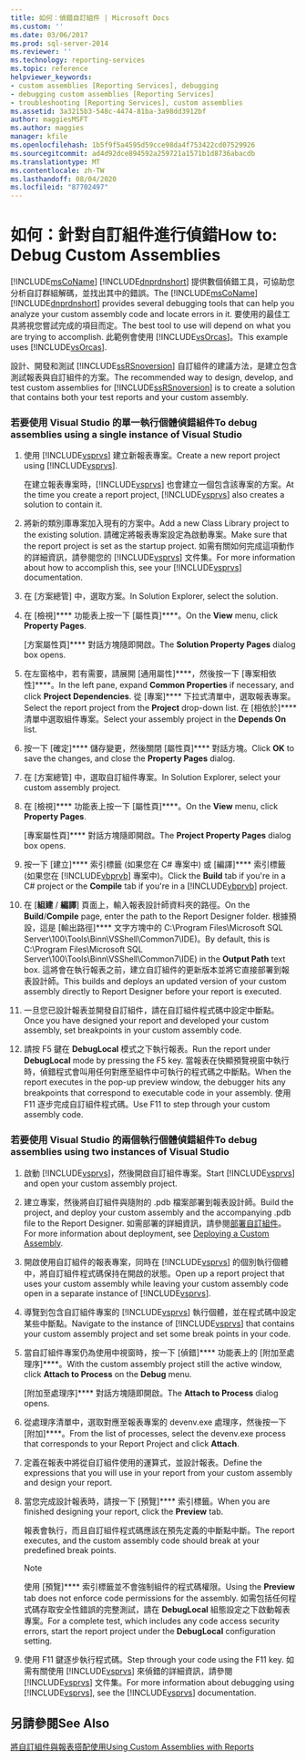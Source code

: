 ```yaml
---
title: 如何：偵錯自訂組件 | Microsoft Docs
ms.custom: ''
ms.date: 03/06/2017
ms.prod: sql-server-2014
ms.reviewer: ''
ms.technology: reporting-services
ms.topic: reference
helpviewer_keywords:
- custom assemblies [Reporting Services], debugging
- debugging custom assemblies [Reporting Services]
- troubleshooting [Reporting Services], custom assemblies
ms.assetid: 3a3215b3-548c-4474-81ba-3a98dd3912bf
author: maggiesMSFT
ms.author: maggies
manager: kfile
ms.openlocfilehash: 1b5f9f5a4595d59cce98da4f753422cd07529926
ms.sourcegitcommit: ad4d92dce894592a259721a1571b1d8736abacdb
ms.translationtype: MT
ms.contentlocale: zh-TW
ms.lasthandoff: 08/04/2020
ms.locfileid: "87702497"
---
```

# <a name="how-to-debug-custom-assemblies"></a><span data-ttu-id="d3fe2-102">如何：針對自訂組件進行偵錯</span><span class="sxs-lookup"><span data-stu-id="d3fe2-102">How to: Debug Custom Assemblies</span></span>
  <span data-ttu-id="d3fe2-103">[!INCLUDE[msCoName](../../includes/msconame-md.md)] [!INCLUDE[dnprdnshort](../../includes/dnprdnshort-md.md)] 提供數個偵錯工具，可協助您分析自訂群組解碼，並找出其中的錯誤。</span><span class="sxs-lookup"><span data-stu-id="d3fe2-103">The [!INCLUDE[msCoName](../../includes/msconame-md.md)] [!INCLUDE[dnprdnshort](../../includes/dnprdnshort-md.md)] provides several debugging tools that can help you analyze your custom assembly code and locate errors in it.</span></span> <span data-ttu-id="d3fe2-104">要使用的最佳工具將視您嘗試完成的項目而定。</span><span class="sxs-lookup"><span data-stu-id="d3fe2-104">The best tool to use will depend on what you are trying to accomplish.</span></span> <span data-ttu-id="d3fe2-105">此範例會使用 [!INCLUDE[vsOrcas](../../includes/vsorcas-md.md)]。</span><span class="sxs-lookup"><span data-stu-id="d3fe2-105">This example uses [!INCLUDE[vsOrcas](../../includes/vsorcas-md.md)].</span></span>  
  
 <span data-ttu-id="d3fe2-106">設計、開發和測試 [!INCLUDE[ssRSnoversion](../../includes/ssrsnoversion-md.md)] 自訂組件的建議方法，是建立包含測試報表與自訂組件的方案。</span><span class="sxs-lookup"><span data-stu-id="d3fe2-106">The recommended way to design, develop, and test custom assemblies for [!INCLUDE[ssRSnoversion](../../includes/ssrsnoversion-md.md)] is to create a solution that contains both your test reports and your custom assembly.</span></span>  
  
### <a name="to-debug-assemblies-using-a-single-instance-of-visual-studio"></a><span data-ttu-id="d3fe2-107">若要使用 Visual Studio 的單一執行個體偵錯組件</span><span class="sxs-lookup"><span data-stu-id="d3fe2-107">To debug assemblies using a single instance of Visual Studio</span></span>  
  
1.  <span data-ttu-id="d3fe2-108">使用 [!INCLUDE[vsprvs](../../includes/vsprvs-md.md)] 建立新報表專案。</span><span class="sxs-lookup"><span data-stu-id="d3fe2-108">Create a new report project using [!INCLUDE[vsprvs](../../includes/vsprvs-md.md)].</span></span>  
  
     <span data-ttu-id="d3fe2-109">在建立報表專案時，[!INCLUDE[vsprvs](../../includes/vsprvs-md.md)] 也會建立一個包含該專案的方案。</span><span class="sxs-lookup"><span data-stu-id="d3fe2-109">At the time you create a report project, [!INCLUDE[vsprvs](../../includes/vsprvs-md.md)] also creates a solution to contain it.</span></span>  
  
2.  <span data-ttu-id="d3fe2-110">將新的類別庫專案加入現有的方案中。</span><span class="sxs-lookup"><span data-stu-id="d3fe2-110">Add a new Class Library project to the existing solution.</span></span> <span data-ttu-id="d3fe2-111">請確定將報表專案設定為啟動專案。</span><span class="sxs-lookup"><span data-stu-id="d3fe2-111">Make sure that the report project is set as the startup project.</span></span> <span data-ttu-id="d3fe2-112">如需有關如何完成這項動作的詳細資訊，請參閱您的 [!INCLUDE[vsprvs](../../includes/vsprvs-md.md)] 文件集。</span><span class="sxs-lookup"><span data-stu-id="d3fe2-112">For more information about how to accomplish this, see your [!INCLUDE[vsprvs](../../includes/vsprvs-md.md)] documentation.</span></span>  
  
3.  <span data-ttu-id="d3fe2-113">在 [方案總管] 中，選取方案。</span><span class="sxs-lookup"><span data-stu-id="d3fe2-113">In Solution Explorer, select the solution.</span></span>  
  
4.  <span data-ttu-id="d3fe2-114">在 [檢視]\*\*\*\* 功能表上按一下 [屬性頁]\*\*\*\*。</span><span class="sxs-lookup"><span data-stu-id="d3fe2-114">On the **View** menu, click **Property Pages**.</span></span>  
  
     <span data-ttu-id="d3fe2-115">[方案屬性頁]\*\*\*\* 對話方塊隨即開啟。</span><span class="sxs-lookup"><span data-stu-id="d3fe2-115">The **Solution Property Pages** dialog box opens.</span></span>  
  
5.  <span data-ttu-id="d3fe2-116">在左窗格中，若有需要，請展開 [通用屬性]\*\*\*\*，然後按一下 [專案相依性]\*\*\*\*。</span><span class="sxs-lookup"><span data-stu-id="d3fe2-116">In the left pane, expand **Common Properties** if necessary, and click **Project Dependencies**.</span></span> <span data-ttu-id="d3fe2-117">從 [專案]\*\*\*\* 下拉式清單中，選取報表專案。</span><span class="sxs-lookup"><span data-stu-id="d3fe2-117">Select the report project from the **Project** drop-down list.</span></span> <span data-ttu-id="d3fe2-118">在 [相依於]\*\*\*\* 清單中選取組件專案。</span><span class="sxs-lookup"><span data-stu-id="d3fe2-118">Select your assembly project in the **Depends On** list.</span></span>  
  
6.  <span data-ttu-id="d3fe2-119">按一下 [確定]\*\*\*\* 儲存變更，然後關閉 [屬性頁]\*\*\*\* 對話方塊。</span><span class="sxs-lookup"><span data-stu-id="d3fe2-119">Click **OK** to save the changes, and close the **Property Pages** dialog.</span></span>  
  
7.  <span data-ttu-id="d3fe2-120">在 [方案總管] 中，選取自訂組件專案。</span><span class="sxs-lookup"><span data-stu-id="d3fe2-120">In Solution Explorer, select your custom assembly project.</span></span>  
  
8.  <span data-ttu-id="d3fe2-121">在 [檢視]\*\*\*\* 功能表上按一下 [屬性頁]\*\*\*\*。</span><span class="sxs-lookup"><span data-stu-id="d3fe2-121">On the **View** menu, click **Property Pages**.</span></span>  
  
     <span data-ttu-id="d3fe2-122">[專案屬性頁]\*\*\*\* 對話方塊隨即開啟。</span><span class="sxs-lookup"><span data-stu-id="d3fe2-122">The **Project Property Pages** dialog box opens.</span></span>  
  
9. <span data-ttu-id="d3fe2-123">按一下 [建立]\*\*\*\* 索引標籤 (如果您在 C# 專案中) 或 [編譯]\*\*\*\* 索引標籤 (如果您在 [!INCLUDE[vbprvb](../../includes/vbprvb-md.md)] 專案中)。</span><span class="sxs-lookup"><span data-stu-id="d3fe2-123">Click the **Build** tab if you're in a C# project or the **Compile** tab if you're in a [!INCLUDE[vbprvb](../../includes/vbprvb-md.md)] project.</span></span>  
  
10. <span data-ttu-id="d3fe2-124">在 [**組建** / **編譯**] 頁面上，輸入報表設計師資料夾的路徑。</span><span class="sxs-lookup"><span data-stu-id="d3fe2-124">On the **Build**/**Compile** page, enter the path to the Report Designer folder.</span></span> <span data-ttu-id="d3fe2-125">根據預設，這是 [輸出路徑]\*\*\*\* 文字方塊中的 C:\Program Files\Microsoft SQL Server\100\Tools\Binn\VSShell\Common7\IDE)。</span><span class="sxs-lookup"><span data-stu-id="d3fe2-125">By default, this is C:\Program Files\Microsoft SQL Server\100\Tools\Binn\VSShell\Common7\IDE) in the **Output Path** text box.</span></span> <span data-ttu-id="d3fe2-126">這將會在執行報表之前，建立自訂組件的更新版本並將它直接部署到報表設計師。</span><span class="sxs-lookup"><span data-stu-id="d3fe2-126">This builds and deploys an updated version of your custom assembly directly to Report Designer before your report is executed.</span></span>  
  
11. <span data-ttu-id="d3fe2-127">一旦您已設計報表並開發自訂組件，請在自訂組件程式碼中設定中斷點。</span><span class="sxs-lookup"><span data-stu-id="d3fe2-127">Once you have designed your report and developed your custom assembly, set breakpoints in your custom assembly code.</span></span>  
  
12. <span data-ttu-id="d3fe2-128">請按 F5 鍵在 **DebugLocal** 模式之下執行報表。</span><span class="sxs-lookup"><span data-stu-id="d3fe2-128">Run the report under **DebugLocal** mode by pressing the F5 key.</span></span> <span data-ttu-id="d3fe2-129">當報表在快顯預覽視窗中執行時，偵錯程式會叫用任何對應至組件中可執行的程式碼之中斷點。</span><span class="sxs-lookup"><span data-stu-id="d3fe2-129">When the report executes in the pop-up preview window, the debugger hits any breakpoints that correspond to executable code in your assembly.</span></span> <span data-ttu-id="d3fe2-130">使用 F11 逐步完成自訂組件程式碼。</span><span class="sxs-lookup"><span data-stu-id="d3fe2-130">Use F11 to step through your custom assembly code.</span></span>  
  
### <a name="to-debug-assemblies-using-two-instances-of-visual-studio"></a><span data-ttu-id="d3fe2-131">若要使用 Visual Studio 的兩個執行個體偵錯組件</span><span class="sxs-lookup"><span data-stu-id="d3fe2-131">To debug assemblies using two instances of Visual Studio</span></span>  
  
1.  <span data-ttu-id="d3fe2-132">啟動 [!INCLUDE[vsprvs](../../includes/vsprvs-md.md)]，然後開啟自訂組件專案。</span><span class="sxs-lookup"><span data-stu-id="d3fe2-132">Start [!INCLUDE[vsprvs](../../includes/vsprvs-md.md)] and open your custom assembly project.</span></span>  
  
2.  <span data-ttu-id="d3fe2-133">建立專案，然後將自訂組件與隨附的 .pdb 檔案部署到報表設計師。</span><span class="sxs-lookup"><span data-stu-id="d3fe2-133">Build the project, and deploy your custom assembly and the accompanying .pdb file to the Report Designer.</span></span> <span data-ttu-id="d3fe2-134">如需部署的詳細資訊，請參閱[部署自訂組件](deploying-a-custom-assembly.md)。</span><span class="sxs-lookup"><span data-stu-id="d3fe2-134">For more information about deployment, see [Deploying a Custom Assembly](deploying-a-custom-assembly.md).</span></span>  
  
3.  <span data-ttu-id="d3fe2-135">開啟使用自訂組件的報表專案，同時在 [!INCLUDE[vsprvs](../../includes/vsprvs-md.md)] 的個別執行個體中，將自訂組件程式碼保持在開啟的狀態。</span><span class="sxs-lookup"><span data-stu-id="d3fe2-135">Open up a report project that uses your custom assembly while leaving your custom assembly code open in a separate instance of [!INCLUDE[vsprvs](../../includes/vsprvs-md.md)].</span></span>  
  
4.  <span data-ttu-id="d3fe2-136">導覽到包含自訂組件專案的 [!INCLUDE[vsprvs](../../includes/vsprvs-md.md)] 執行個體，並在程式碼中設定某些中斷點。</span><span class="sxs-lookup"><span data-stu-id="d3fe2-136">Navigate to the instance of [!INCLUDE[vsprvs](../../includes/vsprvs-md.md)] that contains your custom assembly project and set some break points in your code.</span></span>  
  
5.  <span data-ttu-id="d3fe2-137">當自訂組件專案仍為使用中視窗時，按一下 [偵錯]\*\*\*\* 功能表上的 [附加至處理序]\*\*\*\*。</span><span class="sxs-lookup"><span data-stu-id="d3fe2-137">With the custom assembly project still the active window, click **Attach to Process** on the **Debug** menu.</span></span>  
  
     <span data-ttu-id="d3fe2-138">[附加至處理序]\*\*\*\* 對話方塊隨即開啟。</span><span class="sxs-lookup"><span data-stu-id="d3fe2-138">The **Attach to Process** dialog opens.</span></span>  
  
6.  <span data-ttu-id="d3fe2-139">從處理序清單中，選取對應至報表專案的 devenv.exe 處理序，然後按一下 [附加]\*\*\*\*。</span><span class="sxs-lookup"><span data-stu-id="d3fe2-139">From the list of processes, select the devenv.exe process that corresponds to your Report Project and click **Attach**.</span></span>  
  
7.  <span data-ttu-id="d3fe2-140">定義在報表中將從自訂組件使用的運算式，並設計報表。</span><span class="sxs-lookup"><span data-stu-id="d3fe2-140">Define the expressions that you will use in your report from your custom assembly and design your report.</span></span>  
  
8.  <span data-ttu-id="d3fe2-141">當您完成設計報表時，請按一下 [預覽]\*\*\*\* 索引標籤。</span><span class="sxs-lookup"><span data-stu-id="d3fe2-141">When you are finished designing your report, click the **Preview** tab.</span></span>  
  
     <span data-ttu-id="d3fe2-142">報表會執行，而且自訂組件程式碼應該在預先定義的中斷點中斷。</span><span class="sxs-lookup"><span data-stu-id="d3fe2-142">The report executes, and the custom assembly code should break at your predefined break points.</span></span>  
  
    > [!NOTE]  
    >  <span data-ttu-id="d3fe2-143">使用 [預覽]\*\*\*\* 索引標籤並不會強制組件的程式碼權限。</span><span class="sxs-lookup"><span data-stu-id="d3fe2-143">Using the **Preview** tab does not enforce code permissions for the assembly.</span></span> <span data-ttu-id="d3fe2-144">如需包括任何程式碼存取安全性錯誤的完整測試，請在 **DebugLocal** 組態設定之下啟動報表專案。</span><span class="sxs-lookup"><span data-stu-id="d3fe2-144">For a complete test, which includes any code access security errors, start the report project under the **DebugLocal** configuration setting.</span></span>  
  
9. <span data-ttu-id="d3fe2-145">使用 F11 鍵逐步執行程式碼。</span><span class="sxs-lookup"><span data-stu-id="d3fe2-145">Step through your code using the F11 key.</span></span> <span data-ttu-id="d3fe2-146">如需有關使用 [!INCLUDE[vsprvs](../../includes/vsprvs-md.md)] 來偵錯的詳細資訊，請參閱 [!INCLUDE[vsprvs](../../includes/vsprvs-md.md)] 文件集。</span><span class="sxs-lookup"><span data-stu-id="d3fe2-146">For more information about debugging using [!INCLUDE[vsprvs](../../includes/vsprvs-md.md)], see the [!INCLUDE[vsprvs](../../includes/vsprvs-md.md)] documentation.</span></span>  
  
## <a name="see-also"></a><span data-ttu-id="d3fe2-147">另請參閱</span><span class="sxs-lookup"><span data-stu-id="d3fe2-147">See Also</span></span>  
 [<span data-ttu-id="d3fe2-148">將自訂組件與報表搭配使用</span><span class="sxs-lookup"><span data-stu-id="d3fe2-148">Using Custom Assemblies with Reports</span></span>](using-custom-assemblies-with-reports.md)  
  
  
